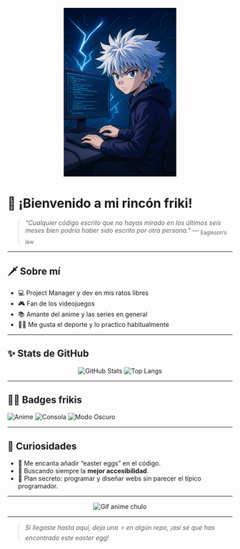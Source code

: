 <!-- Banner superior -->
<p align="center">
  <img src="./banner.png" alt="Banner friki" width="50%" />
</p>

# 👾 ¡Bienvenido a mi rincón friki!

> *"Cualquier código escrito que no hayas mirado en los últimos seis meses bien podría haber sido escrito por otra persona."* — <sub>Eagleson’s law</sub>

---

## 🗡️ Sobre mí
- 💻 Project Manager y dev en mis ratos libres  
- 🎮 Fan de los videojuegos
- 📚 Amante del anime y las series en general  
- 🏋️‍♂️ Me gusta el deporte y lo practico habitualmente 

---

## ✨ Stats de GitHub
<p align="center">
  <img src="https://github-readme-stats.vercel.app/api?username=obaiges&show_icons=true&theme=tokyonight" alt="GitHub Stats" />
  <img src="https://github-readme-stats.vercel.app/api/top-langs/?username=obaiges&layout=compact&theme=radical" alt="Top Langs" />
</p>

---

## 🏴‍☠️ Badges frikis
![Anime](https://img.shields.io/badge/Anime-Naruto%20🍥-orange)
![Consola](https://img.shields.io/badge/Nintendo-Switch-red?logo=nintendo-switch)
![Modo Oscuro](https://img.shields.io/badge/Angular-Dark%20Mode%20Dev-black?logo=angular&logoColor=red)

---

## 🧩 Curiosidades
- 🌌 Me encanta añadir “easter eggs” en el código.  
- 🥷 Buscando siempre la **mejor accesibilidad**.  
- 🔮 Plan secreto: programar y diseñar webs sin parecer el típico programador.

---

<p align="center">
  <img src="https://media.giphy.com/media/l0MYt5jPR6QX5pnqM/giphy.gif" width="250" alt="Gif anime chulo">
</p>

---

> _Si llegaste hasta aquí, deja una ⭐ en algún repo, ¡así sé que has encontrado este easter egg!_
